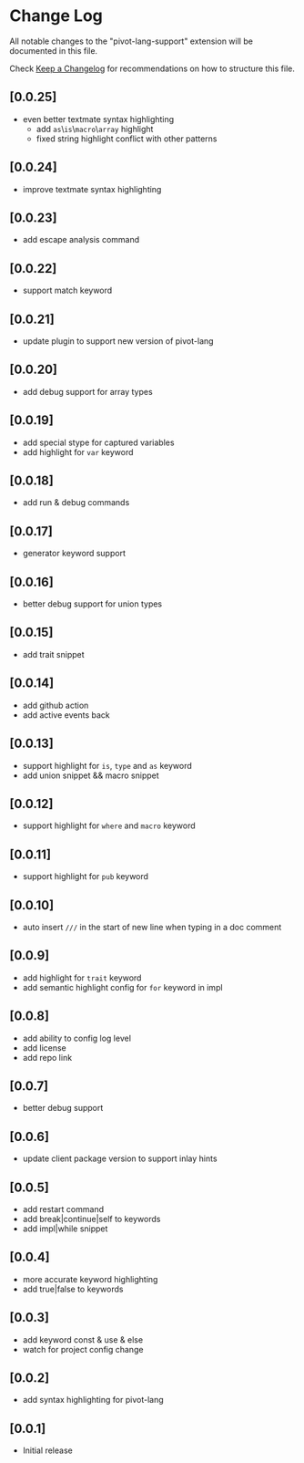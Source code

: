 # Change Log

All notable changes to the "pivot-lang-support" extension will be documented in this file.

Check [Keep a Changelog](http://keepachangelog.com/) for recommendations on how to structure this file.

## [0.0.25]

- even better textmate syntax highlighting
  - add `as`\\`is`\\`macro`\\`array` highlight
  - fixed string highlight conflict with other patterns

## [0.0.24]

- improve textmate syntax highlighting

## [0.0.23]

- add escape analysis command

## [0.0.22]

- support match keyword

## [0.0.21]

- update plugin to support new version of pivot-lang

## [0.0.20]

- add debug support for array types

## [0.0.19]

- add special stype for captured variables
- add highlight for `var` keyword

## [0.0.18]

- add run & debug commands

## [0.0.17]

- generator keyword support

## [0.0.16]

- better debug support for union types

## [0.0.15]

- add trait snippet

## [0.0.14]

- add github action
- add active events back

## [0.0.13]

- support highlight for `is`, `type` and `as` keyword
- add union snippet && macro snippet

## [0.0.12]

- support highlight for `where` and `macro` keyword

## [0.0.11]

- support highlight for `pub` keyword

## [0.0.10]

- auto insert `///` in the start of new line when typing in a doc comment

## [0.0.9]

- add highlight for `trait` keyword
- add semantic highlight config for `for` keyword in impl

## [0.0.8]

- add ability to config log level
- add license
- add repo link

## [0.0.7]

- better debug support

## [0.0.6]

- update client package version to support inlay hints

## [0.0.5]

- add restart command
- add break|continue|self to keywords
- add impl|while snippet

## [0.0.4]

- more accurate keyword highlighting
- add true|false to keywords

## [0.0.3]

- add keyword const & use & else
- watch for project config change

## [0.0.2]

- add syntax highlighting for pivot-lang

## [0.0.1]

- Initial release
